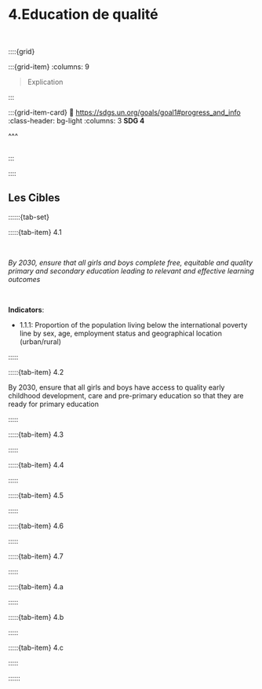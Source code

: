 # 4.Education de qualité

<br>

::::{grid}

:::{grid-item}
:columns: 9

> Explication


:::


:::{grid-item-card}
:link: https://sdgs.un.org/goals/goal1#progress_and_info
:class-header: bg-light
:columns: 3
**SDG 4**

^^^

```{image} ../../_static/Images/F-SDG-Icons-2019-WEB/F-WEB-Goal-04.png

```

:::

::::



## Les Cibles


::::::{tab-set} 

:::::{tab-item} 4.1

<br>

*By 2030, ensure that all girls and boys complete free, equitable and quality primary and secondary education leading to relevant and effective learning outcomes*

<br>

**Indicators**:

- 1.1.1: Proportion of the population living below the international poverty line by sex, age, employment status and geographical location (urban/rural)


:::::

:::::{tab-item} 4.2

By 2030, ensure that all girls and boys have access to quality early childhood development, care and pre-primary education so that they are ready for primary education

:::::

:::::{tab-item} 4.3

:::::

:::::{tab-item} 4.4

:::::

:::::{tab-item} 4.5

:::::

:::::{tab-item} 4.6

:::::

:::::{tab-item} 4.7

:::::

:::::{tab-item} 4.a

:::::

:::::{tab-item} 4.b

:::::

:::::{tab-item} 4.c

:::::

::::::